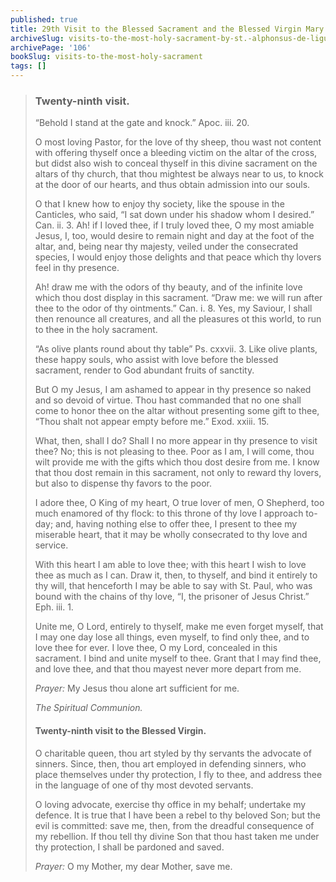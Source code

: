 ```yaml
---
published: true
title: 29th Visit to the Blessed Sacrament and the Blessed Virgin Mary
archiveSlug: visits-to-the-most-holy-sacrament-by-st.-alphonsus-de-liguori
archivePage: '106'
bookSlug: visits-to-the-most-holy-sacrament
tags: []
---
```


> ### Twenty-ninth visit.
>
> “Behold I stand at the gate and knock.” Apoc. iii. 20.
>
> O most loving Pastor, for the love of thy sheep, thou wast not content with offering thyself once a bleeding victim on the altar of the cross, but didst also wish to conceal thyself in this divine sacrament on the altars of thy church, that thou mightest be always near to us, to knock at the door of our hearts, and thus obtain admission into our souls.
>
> O that I knew how to enjoy thy society, like the spouse in the Canticles, who said, “I sat down under his shadow whom I desired.” Can. ii. 3. Ah! if I loved thee, if I truly loved thee, O my most amiable Jesus, I, too, would desire to remain night and day at the foot of the altar, and, being near thy majesty, veiled under the consecrated species, I would enjoy those delights and that peace which thy lovers feel in thy presence.
>
> Ah! draw me with the odors of thy beauty, and of the infinite love which thou dost display in this sacrament. “Draw me: we will run after thee to the odor of thy ointments.” Can. i. 8. Yes, my Saviour, I shall then renounce all creatures, and all the pleasures ot this world, to run to thee in the holy sacrament.
>
> “As olive plants round about thy table” Ps. cxxvii. 3. Like olive plants, these happy souls, who assist with love before the blessed sacrament, render to God abundant fruits of sanctity.
>
> But O my Jesus, I am ashamed to appear in thy presence so naked and so devoid of virtue. Thou hast commanded that no one shall come to honor thee on the altar without presenting some gift to thee, “Thou shalt not appear empty before me.” Exod. xxiii. 15.
>
> What, then, shall I do? Shall I no more appear in thy presence to visit thee? No; this is not pleasing to thee. Poor as I am, I will come, thou wilt provide me with the gifts which thou dost desire from me. I know that thou dost remain in this sacrament, not only to reward thy lovers, but also to dispense thy favors to the poor.
>
> I adore thee, O King of my heart, O true lover of men, O Shepherd, too much enamored of thy flock: to this throne of thy love I approach to-day; and, having nothing else to offer thee, I present to thee my miserable heart, that it may be wholly consecrated to thy love and service.
>
> With this heart I am able to love thee; with this heart I wish to love thee as much as I can. Draw it, then, to thyself, and bind it entirely to thy will, that henceforth I may be able to say with St. Paul, who was bound with the chains of thy love, “I, the prisoner of Jesus Christ.” Eph. iii. 1.
>
> Unite me, O Lord, entirely to thyself, make me even forget myself, that I may one day lose all things, even myself, to find only thee, and to love thee for ever. I love thee, O my Lord, concealed in this sacrament. I bind and unite myself to thee. Grant that I may find thee, and love thee, and that thou mayest never more depart from me.
>
> *Prayer:* My Jesus thou alone art sufficient for me.
>
> *The Spiritual Communion.*
>
> #### Twenty-ninth visit to the Blessed Virgin.
>
> O charitable queen, thou art styled by thy servants the advocate of sinners. Since, then, thou art employed in defending sinners, who place themselves under thy protection, I fly to thee, and address thee in the language of one of thy most devoted servants.
>
> O loving advocate, exercise thy office in my behalf; undertake my defence. It is true that I have been a rebel to thy beloved Son; but the evil is committed: save me, then, from the dreadful consequence of my rebellion. If thou tell thy divine Son that thou hast taken me under thy protection, I shall be pardoned and saved.
>
> *Prayer:* O my Mother, my dear Mother, save me.
